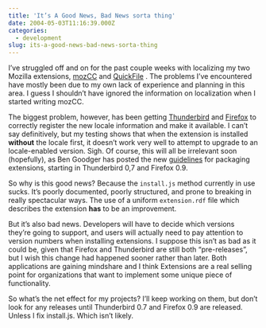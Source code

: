 ```yaml
---
title: 'It’s A Good News, Bad News sorta thing'
date: 2004-05-03T11:16:39.000Z
categories:
  - development
slug: its-a-good-news-bad-news-sorta-thing
---
```

I’ve struggled off and on for the past couple weeks with localizing my two Mozilla extensions, [mozCC][1]  and [QuickFile][2] . The problems I’ve encountered have mostly been due to my own lack of experience and planning in this area. I guess I shouldn’t have ignored the information on localization when I started writing mozCC.

The biggest problem, however, has been getting [Thunderbird][3]  and [Firefox][4]  to correctly register the new locale information and make it available. I can’t say definitively, but my testing shows that when the extension is installed **without** the locale first, it doesn’t work very well to attempt to upgrade to an locale-enabled version. Sigh. Of course, this will all be irrelevant soon (hopefully), as Ben Goodger has posted the new [guidelines][5]  for packaging extensions, starting in Thunderbird 0,7 and Firefox 0.9.

So why is this good news? Because the `install.js` method currently in use sucks. It’s poorly documented, poorly structured, and prone to breaking in really spectacular ways. The use of a uniform `extension.rdf` file which describes the extension **has** to be an improvement.

But it’s also bad news. Developers will have to decide which versions they’re going to support, and users will actually need to pay attention to version numbers when installing extensions. I suppose this isn’t as bad as it could be, given that Firefox and Thunderbird are still both “pre-releases”, but I wish this change had happened sooner rather than later. Both applications are gaining mindshare and I think Extensions are a real selling point for organizations that want to implement some unique piece of functionality.

So what’s the net effect for my projects? I’ll keep working on them, but don’t look for any releases until Thunderbird 0.7 and Firefox 0.9 are released. Unless I fix install.js. Which isn’t likely.



 [1]: http://yergler.net/projects/mozcc
 [2]: http://yergler.net/projects/quickfile
 [3]: http://mozilla.org/products/thunderbird/
 [4]: http://mozilla.org/products/firefox/
 [5]: http://www.bengoodger.com/software/mb/extensions/howto.html
